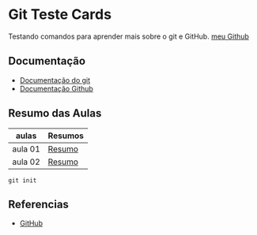 # Git Teste Cards

Testando comandos para aprender mais sobre o git e GitHub. [meu Github](https://github.com/brunofelipehp/repo-cards)

## Documentação

- [Documentação do git](https://git-scm.com/doc)
- [Documentação Github](https://docs.github.com/)

## Resumo das Aulas

| aulas   | Resumos    |
| ------- | ---------- |
| aula 01 | [Resumo]() |
| aula 02 | [Resumo]() |

```
git init
```

## Referencias

- [GitHub](https://docs.github.com/pt/get-started/writing-on-github/getting-started-with-writing-and-formatting-on-github/basic-writing-and-formatting-syntax)
